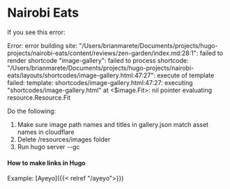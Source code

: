 # Nairobi Eats

If you see this error:

Error: error building site: "/Users/brianmarete/Documents/projects/hugo-projects/nairobi-eats/content/reviews/zen-garden/index.md:28:1": failed to render shortcode "image-gallery": failed to process shortcode: "/Users/brianmarete/Documents/projects/hugo-projects/nairobi-eats/layouts/shortcodes/image-gallery.html:47:27": execute of template failed: template: shortcodes/image-gallery.html:47:27: executing "shortcodes/image-gallery.html" at <$image.Fit>: nil pointer evaluating resource.Resource.Fit

Do the following:

1. Make sure image path names and titles in gallery.json match asset names in cloudflare
2. Delete /resources/images folder
3. Run hugo server --gc

#### How to make links in Hugo

Example:
[Ayeyo]({{< relref "/ayeyo">}})
